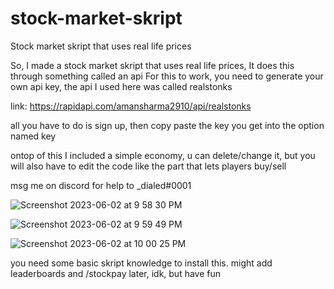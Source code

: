 # stock-market-skript
Stock market skript that uses real life prices


So, I made a stock market skript that uses real life prices, It does this through something called an api
For this to work, you need to generate your own api key, the api I used here was called realstonks

link:
https://rapidapi.com/amansharma2910/api/realstonks

all you have to do is sign up, then copy paste the key you get into the option named key

ontop of this I included a simple economy, u can delete/change it, but you will also have to edit the code
like the part that lets players buy/sell

msg me on discord for help to _dialed#0001


![Screenshot 2023-06-02 at 9 58 30 PM](https://github.com/Notdialed/stock-market-skript/assets/95458040/15ba2890-123a-4768-b89c-a71519647a9f)


![Screenshot 2023-06-02 at 9 59 49 PM](https://github.com/Notdialed/stock-market-skript/assets/95458040/b94c4be9-12b0-41b2-96f9-96163d6e0fbd)


![Screenshot 2023-06-02 at 10 00 25 PM](https://github.com/Notdialed/stock-market-skript/assets/95458040/7bb1c030-9527-446b-a019-778886b8bae3)



you need some basic skript knowledge to install this.
might add leaderboards and /stockpay later, idk, but have fun
